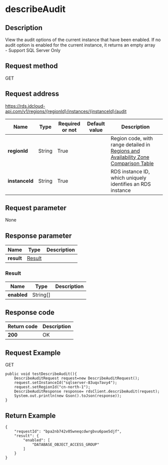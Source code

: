 # describeAudit


## Description
View the audit options of the current instance that have been enabled. If no audit option is enabled for the current instance, it returns an empty array<br>- Support SQL Server Only

## Request method
GET

## Request address
https://rds.jdcloud-api.com/v1/regions/{regionId}/instances/{instanceId}/audit

|Name|Type|Required or not|Default value|Description|
|---|---|---|---|---|
|**regionId**|String|True| |Region code, with range detailed in [Regions and Availability Zone Comparison Table](../Enum-Definitions/Regions-AZ.md)|
|**instanceId**|String|True| |RDS instance ID, which uniquely identifies an RDS instance|

## Request parameter
None


## Response parameter
|Name|Type|Description|
|---|---|---|
|**result**|[Result](describeaudit#result)| |

### <div id="result">Result</div>
|Name|Type|Description|
|---|---|---|
|**enabled**|String[]| |

## Response code
|Return code|Description|
|---|---|
|**200**|OK|

## Request Example
GET
```
public void testDescribeAudit(){
    DescribeAuditRequest request=new DescribeAuditRequest();
    request.setInstanceId("sqlserver-83uqv7avy4");
    request.setRegionId("cn-north-1");
    DescribeAuditResponse response= rdsClient.describeAudit(request);
    System.out.println(new Gson().toJson(response));
}

```

## Return Example
```
{
    "requestId": "bpa2nb742v05wneqcdwrgbvu6pae5djf", 
    "result": {
        "enabled": [
            "DATABASE_OBJECT_ACCESS_GROUP"
        ]
    }
}
```
